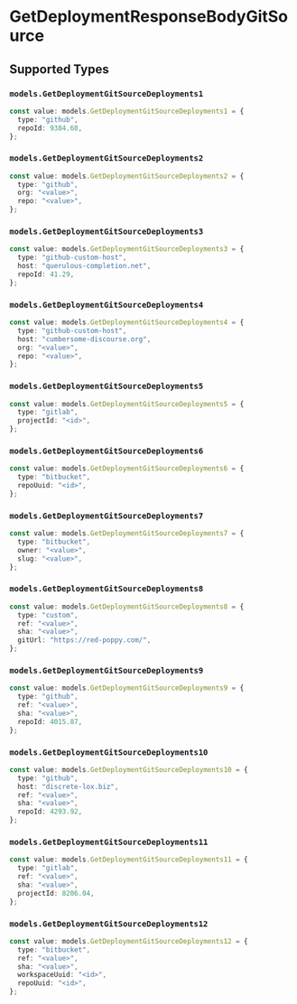 # GetDeploymentResponseBodyGitSource


## Supported Types

### `models.GetDeploymentGitSourceDeployments1`

```typescript
const value: models.GetDeploymentGitSourceDeployments1 = {
  type: "github",
  repoId: 9384.68,
};
```

### `models.GetDeploymentGitSourceDeployments2`

```typescript
const value: models.GetDeploymentGitSourceDeployments2 = {
  type: "github",
  org: "<value>",
  repo: "<value>",
};
```

### `models.GetDeploymentGitSourceDeployments3`

```typescript
const value: models.GetDeploymentGitSourceDeployments3 = {
  type: "github-custom-host",
  host: "querulous-completion.net",
  repoId: 41.29,
};
```

### `models.GetDeploymentGitSourceDeployments4`

```typescript
const value: models.GetDeploymentGitSourceDeployments4 = {
  type: "github-custom-host",
  host: "cumbersome-discourse.org",
  org: "<value>",
  repo: "<value>",
};
```

### `models.GetDeploymentGitSourceDeployments5`

```typescript
const value: models.GetDeploymentGitSourceDeployments5 = {
  type: "gitlab",
  projectId: "<id>",
};
```

### `models.GetDeploymentGitSourceDeployments6`

```typescript
const value: models.GetDeploymentGitSourceDeployments6 = {
  type: "bitbucket",
  repoUuid: "<id>",
};
```

### `models.GetDeploymentGitSourceDeployments7`

```typescript
const value: models.GetDeploymentGitSourceDeployments7 = {
  type: "bitbucket",
  owner: "<value>",
  slug: "<value>",
};
```

### `models.GetDeploymentGitSourceDeployments8`

```typescript
const value: models.GetDeploymentGitSourceDeployments8 = {
  type: "custom",
  ref: "<value>",
  sha: "<value>",
  gitUrl: "https://red-poppy.com/",
};
```

### `models.GetDeploymentGitSourceDeployments9`

```typescript
const value: models.GetDeploymentGitSourceDeployments9 = {
  type: "github",
  ref: "<value>",
  sha: "<value>",
  repoId: 4015.87,
};
```

### `models.GetDeploymentGitSourceDeployments10`

```typescript
const value: models.GetDeploymentGitSourceDeployments10 = {
  type: "github",
  host: "discrete-lox.biz",
  ref: "<value>",
  sha: "<value>",
  repoId: 4293.92,
};
```

### `models.GetDeploymentGitSourceDeployments11`

```typescript
const value: models.GetDeploymentGitSourceDeployments11 = {
  type: "gitlab",
  ref: "<value>",
  sha: "<value>",
  projectId: 8206.04,
};
```

### `models.GetDeploymentGitSourceDeployments12`

```typescript
const value: models.GetDeploymentGitSourceDeployments12 = {
  type: "bitbucket",
  ref: "<value>",
  sha: "<value>",
  workspaceUuid: "<id>",
  repoUuid: "<id>",
};
```

